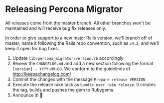 # Releasing Percona Migrator

All releases come from the master branch. All other branches won't be maintained
and will receive bug fix releases only.

In order to give support to a new major Rails version, we'll branch off of
master, name it following the Rails repo convention, such as `v4.2`, and
we'll keep it open for bug fixes.

1. Update `lib/percona_migrator/version.rb` accordingly
2. Review the `CHANGELOG.md` and add a new section following the format
   `[version] - YYYY-MM-DD`. We conform to the guidelines of
   http://keepachangelog.com/
3. Commit the changes with the message `Prepare release VERSION`
4. Execute the release rake task as `bundle exec rake release`. It creates the
   tag, builds and pushes the gem to Rubygems.
5. Announce it! :tada:
